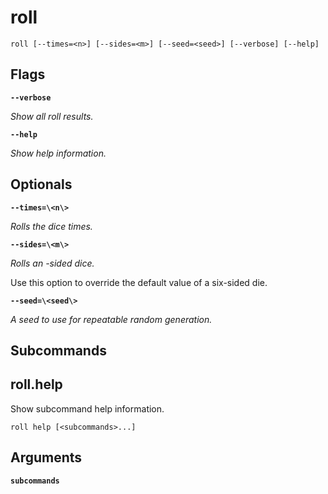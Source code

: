 # roll

<!-- Generated by swift-argument-parser -->

```
roll [--times=<n>] [--sides=<m>] [--seed=<seed>] [--verbose] [--help]
```

## Flags

**`--verbose`**

*Show all roll results.*


**`--help`**

*Show help information.*


## Optionals

**`--times=\<n\>`**

*Rolls the dice <n> times.*


**`--sides=\<m\>`**

*Rolls an <m>-sided dice.*

Use this option to override the default value of a six-sided die.


**`--seed=\<seed\>`**

*A seed to use for repeatable random generation.*


## Subcommands

## roll.help

Show subcommand help information.

```
roll help [<subcommands>...] 
```

## Arguments

**`subcommands`**
